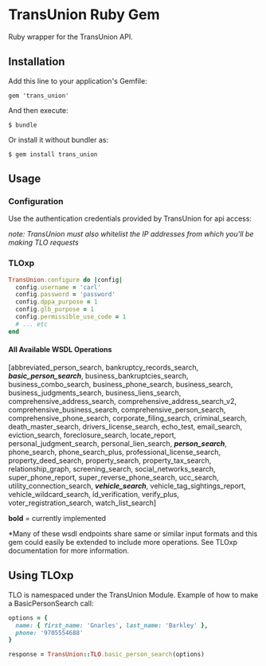 # TransUnion Ruby Gem

Ruby wrapper for the TransUnion API. 

## Installation

Add this line to your application's Gemfile:
   
    gem 'trans_union'
    
And then execute:

    $ bundle
    
Or install it without bundler as:

    $ gem install trans_union
    
## Usage

### Configuration

Use the authentication credentials provided by TransUnion for api access:

*note: TransUnion must also whitelist the IP addresses from which you'll be making TLO requests*

### TLOxp
```ruby
TransUnion.configure do |config|
  config.username = 'carl'
  config.password = 'password'
  config.dppa_purpose = 1
  config.glb_purpose = 1
  config.permissible_use_code = 1
  # ... etc
end
```

#### All Available WSDL Operations

[abbreviated_person_search, bankruptcy_records_search, _**basic_person_search**_, business_bankruptcies_search, business_combo_search, 
business_phone_search, business_search, business_judgments_search, business_liens_search, comprehensive_address_search, 
comprehensive_address_search_v2, comprehensive_business_search, comprehensive_person_search, comprehensive_phone_search, 
corporate_filing_search, criminal_search, death_master_search, drivers_license_search, echo_test, email_search, eviction_search, 
foreclosure_search, locate_report, personal_judgment_search, personal_lien_search, _**person_search**_, phone_search, phone_search_plus, 
professional_license_search, property_deed_search, property_search, property_tax_search, relationship_graph, screening_search, 
social_networks_search, super_phone_report, super_reverse_phone_search, ucc_search, utility_connection_search, _**vehicle_search**_, 
vehicle_tag_sightings_report, vehicle_wildcard_search, id_verification, verify_plus, voter_registration_search, watch_list_search]
 
__bold__ = currently implemented

*Many of these wsdl endpoints share same or similar input formats and this gem could easily be extended to include more
operations.  See TLOxp documentation for more information.



## Using TLOxp

TLO is namespaced under the TransUnion Module. 
Example of how to make a BasicPersonSearch call:
```ruby
options = {
  name: { first_name: 'Gnarles', last_name: 'Barkley' },
  phone: '9705554688'
}

response = TransUnion::TLO.basic_person_search(options)
```
